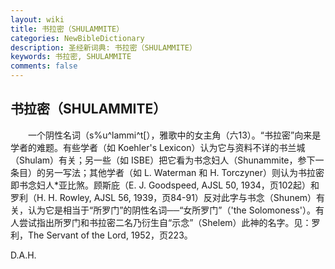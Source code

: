 ```yaml
---
layout: wiki
title: 书拉密（SHULAMMITE）
categories: NewBibleDictionary
description: 圣经新词典: 书拉密（SHULAMMITE）
keywords: 书拉密, SHULAMMITE
comments: false
---
```


## 书拉密（SHULAMMITE）

　　一个阴性名词（s%u^lammi^t[），雅歌中的女主角（六13）。“书拉密”向来是学者的难题。有些学者（如 Koehler's Lexicon）认为它与资料不详的书兰城（Shulam）有关；另一些（如 ISBE）把它看为书念妇人（Shunammite，参下一条目）的另一写法；其他学者（如 L. Waterman 和 H. Torczyner）则认为书拉密即书念妇人*亚比煞。顾斯庇（E. J. Goodspeed, AJSL 50, 1934，页102起）和罗利（H. H. Rowley, AJSL 56, 1939，页84-91）反对此字与书念（Shunem）有关，认为它是相当于“所罗门”的阴性名词──“女所罗门”（'the Solomoness'）。有人尝试指出所罗门和书拉密二名乃衍生自“示念”（Shelem）此神的名字。见：罗利，The Servant of the Lord, 1952，页223。

D.A.H.








